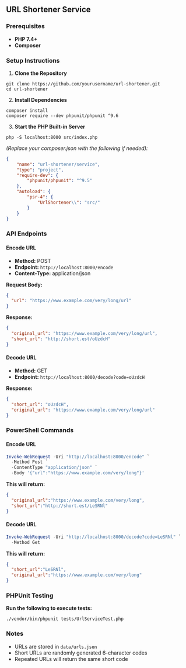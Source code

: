 ## URL Shortener Service

### Prerequisites

- **PHP 7.4+**
- **Composer**

### Setup Instructions

1. **Clone the Repository**
```
git clone https://github.com/yourusername/url-shortener.git
cd url-shortener
```

2. **Install Dependencies**
```
composer install
composer require --dev phpunit/phpunit ^9.6
```

3. **Start the PHP Built-in Server**
```
php -S localhost:8000 src/index.php
```

*(Replace your composer.json with the following if needed):*

```json
{
    "name": "url-shortener/service",
    "type": "project",
    "require-dev": {
        "phpunit/phpunit": "^9.5"
    },
    "autoload": {
        "psr-4": {
            "UrlShortener\\": "src/"
        }
    }
}
```

### API Endpoints

#### Encode URL

- **Method:** POST
- **Endpoint:** `http://localhost:8000/encode`
- **Content-Type:** application/json

**Request Body:**
```json
{
  "url": "https://www.example.com/very/long/url"
}
```

**Response:**
```json
{
  "original_url": "https://www.example.com/very/long/url",
  "short_url": "http://short.est/oUzdcH"
}
```

#### Decode URL

- **Method:** GET
- **Endpoint:** `http://localhost:8000/decode?code=oUzdcH`

**Response:**
```json
{
  "short_url": "oUzdcH",
  "original_url": "https://www.example.com/very/long/url"
}
```

### PowerShell Commands

#### Encode URL
```powershell
Invoke-WebRequest -Uri "http://localhost:8000/encode" `
  -Method Post `
  -ContentType "application/json" `
  -Body '{"url":"https://www.example.com/very/long"}'
```

**This will return:**
```json
{
  "original_url":"https://www.example.com/very/long",
  "short_url":"http://short.est/LeSRNl"
}
```

#### Decode URL

```powershell
Invoke-WebRequest -Uri "http://localhost:8000/decode?code=LeSRNl" `
  -Method Get
```

**This will return:**
```json
{
  "short_url":"LeSRNl",
  "original_url":"https://www.example.com/very/long"
}
```

### PHPUnit Testing

**Run the following to execute tests:**
```
./vendor/bin/phpunit tests/UrlServiceTest.php
```

### Notes

- URLs are stored in `data/urls.json`
- Short URLs are randomly generated 6-character codes
- Repeated URLs will return the same short code

